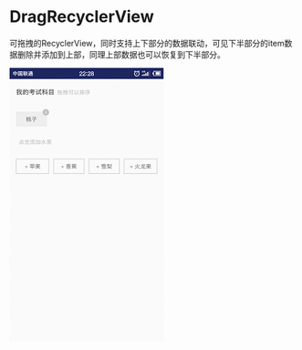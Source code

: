 # DragRecyclerView

可拖拽的RecyclerView，同时支持上下部分的数据联动，可见下半部分的item数据删除并添加到上部，同理上部数据也可以恢复到下半部分。

![image](https://github.com/superzhang2013/DragRecyclerView/blob/master/images-folder/1509675158438.gif)
